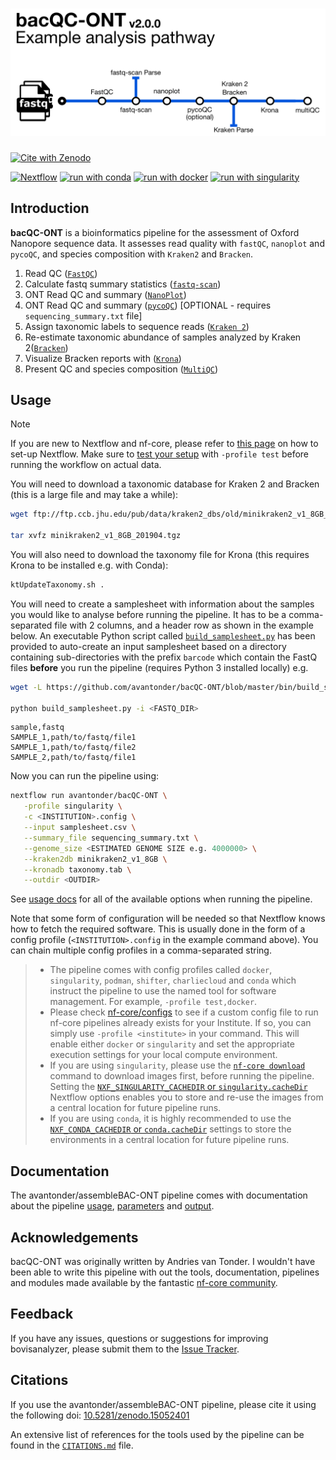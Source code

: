 # ![avantonder/bacQC-ONT](docs/images/bacQC-ONT_metromap.png)

[![Cite with Zenodo](https://zenodo.org/badge/694107767.svg)](https://doi.org/10.5281/zenodo.15052401)

[![Nextflow](https://img.shields.io/badge/nextflow%20DSL2-%E2%89%A524.04.2-23aa62.svg)](https://www.nextflow.io/)
[![run with conda](http://img.shields.io/badge/run%20with-conda-3EB049?labelColor=000000&logo=anaconda)](https://docs.conda.io/en/latest/)
[![run with docker](https://img.shields.io/badge/run%20with-docker-0db7ed?labelColor=000000&logo=docker)](https://www.docker.com/)
[![run with singularity](https://img.shields.io/badge/run%20with-singularity-1d355c.svg?labelColor=000000)](https://sylabs.io/docs/)

## Introduction

**bacQC-ONT** is a bioinformatics pipeline for the assessment of Oxford Nanopore sequence data. It assesses read quality with `fastQC`, `nanoplot` and `pycoQC`, and species composition with `Kraken2` and `Bracken`.

1. Read QC ([`FastQC`](https://www.bioinformatics.babraham.ac.uk/projects/fastqc/))
2. Calculate fastq summary statistics ([`fastq-scan`](https://github.com/rpetit3/fastq-scan))
3. ONT Read QC and summary ([`NanoPlot`](https://github.com/wdecoster/NanoPlot))
4. ONT Read QC and summary ([`pycoQC`](https://tleonardi.github.io/pycoQC/)) [OPTIONAL - requires `sequencing_summary.txt` file]
5. Assign taxonomic labels to sequence reads ([`Kraken 2`](https://ccb.jhu.edu/software/kraken2/))
6. Re-estimate taxonomic abundance of samples analyzed by Kraken 2([`Bracken`](https://ccb.jhu.edu/software/bracken/))
7. Visualize Bracken reports with ([`Krona`](https://github.com/marbl/Krona))
8. Present QC and species composition ([`MultiQC`](http://multiqc.info/))

## Usage

> [!NOTE]
> If you are new to Nextflow and nf-core, please refer to [this page](https://nf-co.re/docs/usage/installation) on how to set-up Nextflow. Make sure to [test your setup](https://nf-co.re/docs/usage/introduction#how-to-run-a-pipeline) with `-profile test` before running the workflow on actual data.

You will need to download a taxonomic database for Kraken 2 and Bracken (this is a large file and may take a while):

```bash
wget ftp://ftp.ccb.jhu.edu/pub/data/kraken2_dbs/old/minikraken2_v1_8GB_201904.tgz

tar xvfz minikraken2_v1_8GB_201904.tgz
```
You will also need to download the taxonomy file for Krona (this requires Krona to be installed e.g. with Conda):

```bash
ktUpdateTaxonomy.sh .
```

You will need to create a samplesheet with information about the samples you would like to analyse before running the pipeline. It has to be a comma-separated file with 2 columns, and a header row as shown in the example below. An executable Python script called [`build_samplesheet.py`](https://github.com/avantonder/bacQC-ONT/blob/master/bin/build_samplesheet.py) has been provided to auto-create an input samplesheet based on a directory containing sub-directories with the prefix `barcode` which contain the FastQ files **before** you run the pipeline (requires Python 3 installed locally) e.g.

```bash
wget -L https://github.com/avantonder/bacQC-ONT/blob/master/bin/build_samplesheet.py

python build_samplesheet.py -i <FASTQ_DIR> 
```

```csv title="samplesheet.csv"
sample,fastq
SAMPLE_1,path/to/fastq/file1
SAMPLE_1,path/to/fastq/file2
SAMPLE_2,path/to/fastq/file1  
```

Now you can run the pipeline using: 

```bash
nextflow run avantonder/bacQC-ONT \
   -profile singularity \
   -c <INSTITUTION>.config \
   --input samplesheet.csv \
   --summary_file sequencing_summary.txt \
   --genome_size <ESTIMATED GENOME SIZE e.g. 4000000> \
   --kraken2db minikraken2_v1_8GB \
   --kronadb taxonomy.tab \
   --outdir <OUTDIR>
```

See [usage docs](docs/usage.md) for all of the available options when running the pipeline.

 Note that some form of configuration will be needed so that Nextflow knows how to fetch the required software. This is usually done in the form of a config profile (`<INSTITUTION>.config` in the example command above). You can chain multiple config profiles in a comma-separated string.

> - The pipeline comes with config profiles called `docker`, `singularity`, `podman`, `shifter`, `charliecloud` and `conda` which instruct the pipeline to use the named tool for software management. For example, `-profile test,docker`.
> - Please check [nf-core/configs](https://github.com/nf-core/configs#documentation) to see if a custom config file to run nf-core pipelines already exists for your Institute. If so, you can simply use `-profile <institute>` in your command. This will enable either `docker` or `singularity` and set the appropriate execution settings for your local compute environment.
> - If you are using `singularity`, please use the [`nf-core download`](https://nf-co.re/tools/#downloading-pipelines-for-offline-use) command to download images first, before running the pipeline. Setting the [`NXF_SINGULARITY_CACHEDIR` or `singularity.cacheDir`](https://www.nextflow.io/docs/latest/singularity.html?#singularity-docker-hub) Nextflow options enables you to store and re-use the images from a central location for future pipeline runs.
> - If you are using `conda`, it is highly recommended to use the [`NXF_CONDA_CACHEDIR` or `conda.cacheDir`](https://www.nextflow.io/docs/latest/conda.html) settings to store the environments in a central location for future pipeline runs.

## Documentation

The avantonder/assembleBAC-ONT pipeline comes with documentation about the pipeline [usage](docs/usage.md), [parameters](docs/parameters.md) and [output](docs/output.md).

## Acknowledgements

bacQC-ONT was originally written by Andries van Tonder. I wouldn't have been able to write this pipeline with out the tools, documentation, pipelines and modules made available by the fantastic [nf-core community](https://nf-co.re/).

## Feedback

If you have any issues, questions or suggestions for improving bovisanalyzer, please submit them to the [Issue Tracker](https://github.com/avantonder/bacQC-ONT/issues).

## Citations

If you use the avantonder/assembleBAC-ONT pipeline, please cite it using the following doi: [10.5281/zenodo.15052401](https://doi.org/10.5281/zenodo.15052401)

An extensive list of references for the tools used by the pipeline can be found in the [`CITATIONS.md`](CITATIONS.md) file.
